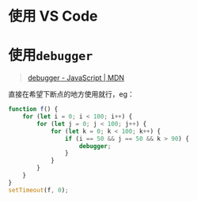 # 使用 VS Code

# 使用`debugger`

> [debugger - JavaScript | MDN](https://developer.mozilla.org/zh-CN/docs/Web/JavaScript/Reference/Statements/debugger)

直接在希望下断点的地方使用就行，eg：

```js
function f() {
    for (let i = 0; i < 100; i++) {
        for (let j = 0; j < 100; j++) {
            for (let k = 0; k < 100; k++) {
                if (i == 50 && j == 50 && k > 90) {
                    debugger;
                }
            }
        }
    }
}
setTimeout(f, 0);
```
